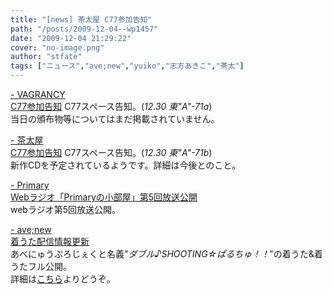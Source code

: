 ```yaml
---
title: "[news] 茶太屋 C77参加告知"
path: "/posts/2009-12-04--wp1457"
date: "2009-12-04 21:29:22"
cover: "no-image.png"
author: "stfate"
tags: ["ニュース","ave;new","yuiko","志方あきこ","茶太"]
---
```


<style type="text/css">
<!--
p {white-space: pre-wrap};
-->
</style>

<a  href="http://www.vagrancy.jp/" target="_blank">- VAGRANCY C77参加告知</a>
C77スペース告知。(<em>12.30 東"A"-71a</em>)
当日の頒布物等についてはまだ掲載されていません。

<a  href="http://chata.moo.jp/" target="_blank">- 茶太屋 C77参加告知</a>
C77スペース告知。(<em>12.30 東"A"-71b</em>)
新作CDを予定されているようです。詳細は今後とのこと。

<a  href="http://primary-yuiko.com/" target="_blank">- Primary Webラジオ「Primaryの小部屋」第5回放送公開</a>
webラジオ第5回放送公開。

<a  href="http://www.avenew.jp/" target="_blank">- ave;new 着うた配信情報更新</a>
あべにゅうぷろじぇくと名義"<em>ダブル♪SHOOTING☆ぱるちゅ！！</em>"の着うた&着うたフル公開。
詳細は<a href="http://www.avenew.jp/avenewproject/main.html#sp">こちら</a>よりどうぞ。
